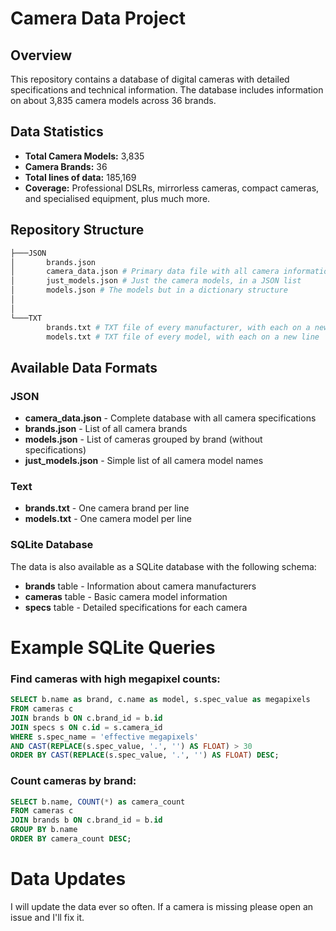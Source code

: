 # Camera Data Project

## Overview
This repository contains a database of digital cameras with detailed specifications and technical information. The database includes information on about 3,835 camera models across 36 brands.

## Data Statistics
- **Total Camera Models:** 3,835
- **Camera Brands:** 36
- **Total lines of data:** 185,169
- **Coverage:** Professional DSLRs, mirrorless cameras, compact cameras, and specialised equipment, plus much more.

## Repository Structure
```bash
├───JSON
│       brands.json 
│       camera_data.json # Primary data file with all camera information
│       just_models.json # Just the camera models, in a JSON list
│       models.json # The models but in a dictionary structure
│
│
└───TXT
        brands.txt # TXT file of every manufacturer, with each on a new line
        models.txt # TXT file of every model, with each on a new line
```


## Available Data Formats

### JSON
- **camera_data.json** - Complete database with all camera specifications
- **brands.json** - List of all camera brands
- **models.json** - List of cameras grouped by brand (without specifications)
- **just_models.json** - Simple list of all camera model names

### Text
- **brands.txt** - One camera brand per line
- **models.txt** - One camera model per line

### SQLite Database
The data is also available as a SQLite database with the following schema:
- **brands** table - Information about camera manufacturers
- **cameras** table - Basic camera model information
- **specs** table - Detailed specifications for each camera

# Example SQLite Queries

### Find cameras with high megapixel counts:
```sql
SELECT b.name as brand, c.name as model, s.spec_value as megapixels
FROM cameras c
JOIN brands b ON c.brand_id = b.id
JOIN specs s ON c.id = s.camera_id
WHERE s.spec_name = 'effective megapixels' 
AND CAST(REPLACE(s.spec_value, '.', '') AS FLOAT) > 30
ORDER BY CAST(REPLACE(s.spec_value, '.', '') AS FLOAT) DESC;
```

### Count cameras by brand:
```sql
SELECT b.name, COUNT(*) as camera_count
FROM cameras c
JOIN brands b ON c.brand_id = b.id
GROUP BY b.name
ORDER BY camera_count DESC;
```

# Data Updates
I will update the data ever so often. If a camera is missing please open an issue and I'll fix it.